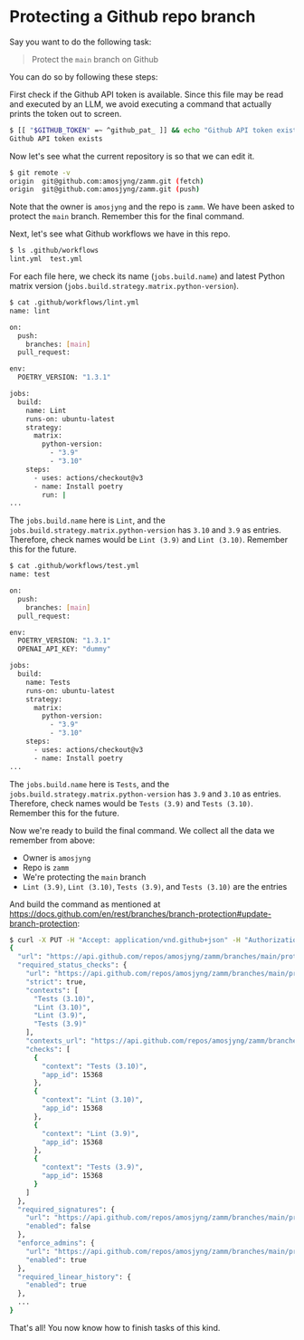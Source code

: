 # Protecting a Github repo branch

Say you want to do the following task:

> Protect the `main` branch on Github

You can do so by following these steps:

First check if the Github API token is available. Since this file may be read and executed by an LLM, we avoid executing a command that actually prints the token out to screen.

```bash
$ [[ "$GITHUB_TOKEN" =~ ^github_pat_ ]] && echo "Github API token exists"
Github API token exists
```

Now let's see what the current repository is so that we can edit it.

```bash
$ git remote -v
origin	git@github.com:amosjyng/zamm.git (fetch)
origin	git@github.com:amosjyng/zamm.git (push)
```

Note that the owner is `amosjyng` and the repo is `zamm`. We have been asked to protect the `main` branch. Remember this for the final command.

Next, let's see what Github workflows we have in this repo.

```bash
$ ls .github/workflows
lint.yml  test.yml
```

For each file here, we check its name (`jobs.build.name`) and latest Python matrix version (`jobs.build.strategy.matrix.python-version`).

```bash
$ cat .github/workflows/lint.yml
name: lint

on:
  push:
    branches: [main]
  pull_request:

env:
  POETRY_VERSION: "1.3.1"

jobs:
  build:
    name: Lint
    runs-on: ubuntu-latest
    strategy:
      matrix:
        python-version:
          - "3.9"
          - "3.10"
    steps:
      - uses: actions/checkout@v3
      - name: Install poetry
        run: |
...
```

The `jobs.build.name` here is `Lint`, and the `jobs.build.strategy.matrix.python-version` has `3.10` and `3.9` as entries. Therefore, check names would be `Lint (3.9)` and `Lint (3.10)`. Remember this for the future.

```bash
$ cat .github/workflows/test.yml
name: test

on:
  push:
    branches: [main]
  pull_request:

env:
  POETRY_VERSION: "1.3.1"
  OPENAI_API_KEY: "dummy"

jobs:
  build:
    name: Tests
    runs-on: ubuntu-latest
    strategy:
      matrix:
        python-version:
          - "3.9"
          - "3.10"
    steps:
      - uses: actions/checkout@v3
      - name: Install poetry
...
```

The `jobs.build.name` here is `Tests`, and the `jobs.build.strategy.matrix.python-version` has `3.9` and `3.10` as entries. Therefore, check names would be `Tests (3.9)` and `Tests (3.10)`. Remember this for the future.

Now we're ready to build the final command. We collect all the data we remember from above:

- Owner is `amosjyng`
- Repo is `zamm`
- We're protecting the `main` branch
- `Lint (3.9)`, `Lint (3.10)`, `Tests (3.9)`, and `Tests (3.10)` are the entries

And build the command as mentioned at https://docs.github.com/en/rest/branches/branch-protection#update-branch-protection:

```bash
$ curl -X PUT -H "Accept: application/vnd.github+json" -H "Authorization: Bearer $GITHUB_TOKEN" -H "X-GitHub-Api-Version: 2022-11-28" https://api.github.com/repos/amosjyng/zamm/branches/main/protection -d '{"required_status_checks":{"strict":true,"checks":[{"context":"Lint (3.9)","app_id":15368},{"context":"Lint (3.10)","app_id":15368},{"context":"Tests (3.9)","app_id":15368},{"context":"Tests (3.10)","app_id":15368}]},"enforce_admins":true,"required_linear_history":true,"required_pull_request_reviews":null,"restrictions":null}'
{
  "url": "https://api.github.com/repos/amosjyng/zamm/branches/main/protection",
  "required_status_checks": {
    "url": "https://api.github.com/repos/amosjyng/zamm/branches/main/protection/required_status_checks",
    "strict": true,
    "contexts": [
      "Tests (3.10)",
      "Lint (3.10)",
      "Lint (3.9)",
      "Tests (3.9)"
    ],
    "contexts_url": "https://api.github.com/repos/amosjyng/zamm/branches/main/protection/required_status_checks/contexts",
    "checks": [
      {
        "context": "Tests (3.10)",
        "app_id": 15368
      },
      {
        "context": "Lint (3.10)",
        "app_id": 15368
      },
      {
        "context": "Lint (3.9)",
        "app_id": 15368
      },
      {
        "context": "Tests (3.9)",
        "app_id": 15368
      }
    ]
  },
  "required_signatures": {
    "url": "https://api.github.com/repos/amosjyng/zamm/branches/main/protection/required_signatures",
    "enabled": false
  },
  "enforce_admins": {
    "url": "https://api.github.com/repos/amosjyng/zamm/branches/main/protection/enforce_admins",
    "enabled": true
  },
  "required_linear_history": {
    "enabled": true
  },
  ...
}
```

That's all! You now know how to finish tasks of this kind.
